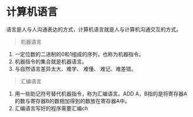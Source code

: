 # 计算机语言
语言是人与人沟通表达的方式，计算机语言就是人与计算机沟通交互的方式。
> 机器语言
1.  一定位数的二进制的0和1组成的序列，也称为机器指令。
2.  机器指令的集合就是机器语言。
3.  与自然语言差异太大、难学、 难懂、 难记、难差错。
> 汇编语言
1.  用一些助记符号替代机器指令，称为汇编语言。ADD A，B指的是将寄存器A的数与寄存器B的数相加得到的数放在寄存器A中。
2.  汇编语言写好的程序需要汇编ch 
<!--stackedit_data:
eyJoaXN0b3J5IjpbMzAxMzE2MTcwXX0=
-->